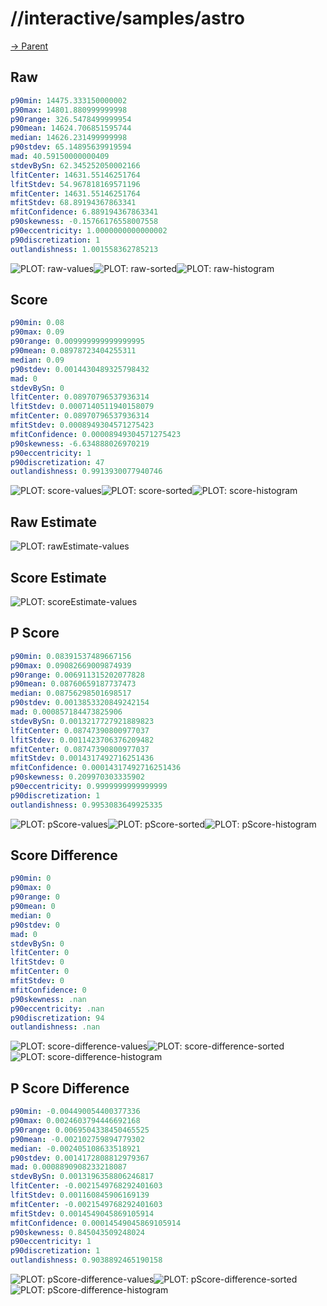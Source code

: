 
# //interactive/samples/astro

[→ Parent](../..)


## Raw


```yaml
p90min: 14475.333150000002
p90max: 14801.880999999998
p90range: 326.5478499999954
p90mean: 14624.706851595744
median: 14626.231499999998
p90stdev: 65.14895639919594
mad: 40.59150000000409
stdevBySn: 62.345252050002166
lfitCenter: 14631.55146251764
lfitStdev: 54.967818169571196
mfitCenter: 14631.55146251764
mfitStdev: 68.89194367863341
mfitConfidence: 6.889194367863341
p90skewness: -0.15766176558007558
p90eccentricity: 1.0000000000000002
p90discretization: 1
outlandishness: 1.001558362785213

```

![PLOT: raw-values](./raw/values.svg)![PLOT: raw-sorted](./raw/sorted.svg)![PLOT: raw-histogram](./raw/histogram.svg)
## Score


```yaml
p90min: 0.08
p90max: 0.09
p90range: 0.009999999999999995
p90mean: 0.08978723404255311
median: 0.09
p90stdev: 0.0014430489325798432
mad: 0
stdevBySn: 0
lfitCenter: 0.08970796537936314
lfitStdev: 0.0007140511940158079
mfitCenter: 0.08970796537936314
mfitStdev: 0.0008949304571275423
mfitConfidence: 0.00008949304571275423
p90skewness: -6.634888026970219
p90eccentricity: 1
p90discretization: 47
outlandishness: 0.9913930077940746

```

![PLOT: score-values](./score/values.svg)![PLOT: score-sorted](./score/sorted.svg)![PLOT: score-histogram](./score/histogram.svg)
## Raw Estimate

![PLOT: rawEstimate-values](./rawEstimate/values.svg)
## Score Estimate

![PLOT: scoreEstimate-values](./scoreEstimate/values.svg)
## P Score


```yaml
p90min: 0.08391537489667156
p90max: 0.09082669009874939
p90range: 0.006911315202077828
p90mean: 0.08760659187737473
median: 0.08756298501698517
p90stdev: 0.0013853320849242154
mad: 0.000857184473825906
stdevBySn: 0.0013217727921889823
lfitCenter: 0.08747390800977037
lfitStdev: 0.0011423706376209482
mfitCenter: 0.08747390800977037
mfitStdev: 0.0014317492716251436
mfitConfidence: 0.00014317492716251436
p90skewness: 0.209970303335902
p90eccentricity: 0.9999999999999999
p90discretization: 1
outlandishness: 0.9953083649925335

```

![PLOT: pScore-values](./pScore/values.svg)![PLOT: pScore-sorted](./pScore/sorted.svg)![PLOT: pScore-histogram](./pScore/histogram.svg)
## Score Difference


```yaml
p90min: 0
p90max: 0
p90range: 0
p90mean: 0
median: 0
p90stdev: 0
mad: 0
stdevBySn: 0
lfitCenter: 0
lfitStdev: 0
mfitCenter: 0
mfitStdev: 0
mfitConfidence: 0
p90skewness: .nan
p90eccentricity: .nan
p90discretization: 94
outlandishness: .nan

```

![PLOT: score-difference-values](./score-difference/values.svg)![PLOT: score-difference-sorted](./score-difference/sorted.svg)![PLOT: score-difference-histogram](./score-difference/histogram.svg)
## P Score Difference


```yaml
p90min: -0.004490054400377336
p90max: 0.0024603794446692168
p90range: 0.0069504338450465525
p90mean: -0.002102759894779302
median: -0.002405108633518921
p90stdev: 0.0014172808812979367
mad: 0.0008890908233218087
stdevBySn: 0.0013196358806246817
lfitCenter: -0.0021549768292401603
lfitStdev: 0.001160845906169139
mfitCenter: -0.0021549768292401603
mfitStdev: 0.0014549045869105914
mfitConfidence: 0.00014549045869105914
p90skewness: 0.845043509248024
p90eccentricity: 1
p90discretization: 1
outlandishness: 0.9038892465190158

```

![PLOT: pScore-difference-values](./pScore-difference/values.svg)![PLOT: pScore-difference-sorted](./pScore-difference/sorted.svg)![PLOT: pScore-difference-histogram](./pScore-difference/histogram.svg)